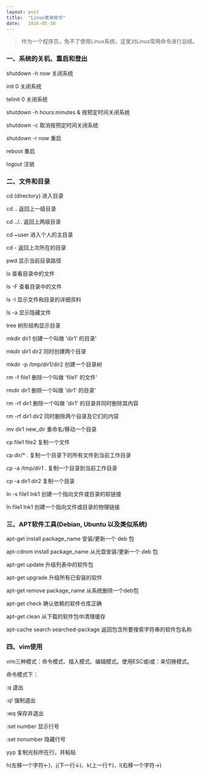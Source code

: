 ```yaml
---
layout: post
title:  "Linux常用命令"
date:   2016-05-30
---
```


>作为一个程序员，免不了使用Linux系统，这里对Linux常用命令进行总结。

### 一、系统的关机、重启和登出

shutdown -h now 关闭系统

init 0 关闭系统

telinit 0 关闭系统 

shutdown -h hours:minutes & 按预定时间关闭系统 

shutdown -c 取消按预定时间关闭系统 

shutdown -r now 重启
 
reboot 重启

logout 注销


### 二、文件和目录

cd (directory) 进入目录

cd .. 返回上一级目录

cd ../.. 返回上两级目录

cd ~user 进入个人的主目录

cd - 返回上次所在的目录

pwd 显示当前目录路径

ls 查看目录中的文件

ls -F 查看目录中的文件 

ls -l 显示文件和目录的详细资料
 
ls -a 显示隐藏文件

tree 树形结构显示目录

mkdir dir1 创建一个叫做 'dir1' 的目录'
 
mkdir dir1 dir2 同时创建两个目录

mkdir -p /tmp/dir1/dir2 创建一个目录树

rm -f file1 删除一个叫做 'file1' 的文件'
 
rmdir dir1 删除一个叫做 'dir1' 的目录'
 
rm -rf dir1 删除一个叫做 'dir1' 的目录并同时删除其内容
 
rm -rf dir1 dir2 同时删除两个目录及它们的内容
 
mv dir1 new_dir 重命名/移动一个目录
 
cp file1 file2 复制一个文件 

cp dir/* . 复制一个目录下的所有文件到当前工作目录
 
cp -a /tmp/dir1 . 复制一个目录到当前工作目录
 
cp -a dir1 dir2 复制一个目录
 
ln -s file1 lnk1 创建一个指向文件或目录的软链接
 
ln file1 lnk1 创建一个指向文件或目录的物理链接


### 三、APT软件工具(Debian, Ubuntu 以及类似系统)

apt-get install package_name 安装/更新一个 deb 包

apt-cdrom install package_name 从光盘安装/更新一个 deb 包
 
apt-get update 升级列表中的软件包
 
apt-get upgrade 升级所有已安装的软件
 
apt-get remove package_name 从系统删除一个deb包
 
apt-get check 确认依赖的软件仓库正确
 
apt-get clean 从下载的软件包中清理缓存

apt-cache search searched-package 返回包含所要搜索字符串的软件包名称 


### 四、vim使用

vim三种模式：命令模式、插入模式、编辑模式。使用ESC或i或：来切换模式。

命令模式下：

:q  退出

:q! 强制退出

:wq 保存并退出

:set number 显示行号

:set nonumber 隐藏行号

yyp 复制光标所在行，并粘贴

h(左移一个字符←)、j(下一行↓)、k(上一行↑)、l(右移一个字符→)
